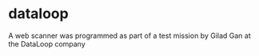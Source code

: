 # dataloop
A web scanner was programmed as part of a test mission by Gilad Gan at the DataLoop company
